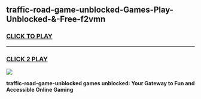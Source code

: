 
## traffic-road-game-unblocked-Games-Play-Unblocked-&-Free-f2vmn
<h3>
<a href="https://premium76.site?title=traffic-road-game-unblocked&ref=24A">CLICK TO PLAY</a></h3>
<hr>

<h3>
<a href="https://premium76.site?title=traffic-road-game-unblocked&ref=24A">CLICK 2 PLAY</a>
  
</h3>

<a href="https://premium76.site?title=traffic-road-game-unblocked&ref=24A"><img src="https://clearcache.store/games.png"></a>


**traffic-road-game-unblocked games unblocked: Your Gateway to Fun and Accessible Online Gaming**
